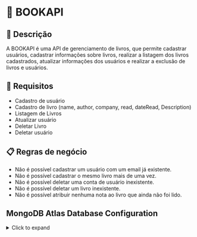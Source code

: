 # :book: BOOKAPI

## :rocket: Descrição

A BOOKAPI é uma API de gerenciamento de livros, que permite cadastrar usuários, cadastrar informações sobre livros, realizar a listagem dos livros cadastrados, atualizar informações dos usuários e realizar a exclusão de livros e usuários.

## :key: Requisitos

- Cadastro de usuário
- Cadastro de livro (name, author, company, read, dateRead, Description)
- Listagem de Livros
- Atualizar usuário
- Deletar Livro
- Deletar usuário

## :clipboard: Regras de negócio

- Não é possível cadastrar um usuário com um email já existente.
- Não é possível cadastrar o mesmo livro mais de uma vez.
- Não é possível deletar uma conta de usuário inexistente.
- Não é possível deletar um livro inexistente.
- Não é possível atribuir nenhuma nota ao livro que ainda não foi lido.

## MongoDB Atlas Database Configuration

<details>
<summary>Click to expand</summary>

Before running the application, you need to configure a MongoDB Atlas database and obtain the connection URL.

Follow these steps to set up the database:

1. Access [MongoDB Atlas](https://www.mongodb.com/cloud/atlas) and create an account or log in if you haven't already.

2. Create a new project on MongoDB Atlas and follow the steps to set up a cluster. Make sure to select the desired options for the region, cluster size, and other configurations.

3. After creating the cluster, go to the "Database Access" section in the MongoDB Atlas dashboard and create a new user with read and write permissions for the database.

4. In the "Network Access" section of MongoDB Atlas, add the IP address of the machine where the application will be running to the whitelist. This will allow the application to connect to the database.

5. In the MongoDB Atlas dashboard, click on "Connect" and select the "Connect your application" option. Copy the provided connection URL.

6. Create a `.env` file in the project root directory.

7. Copy the contents of the `.env.example` file and paste them into the `.env` file.

8. In the `.env` file, replace the value of `DB_URL` with the connection URL you copied in step 5. Make sure to remove the dummy values and replace them with the correct URL.

9. Save and close the `.env` file.

After following these steps, you will be ready to run the application, which will connect to your MongoDB Atlas database.

</details>
